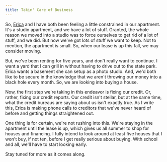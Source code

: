 ```yaml
---
title: Takin' Care of Business
---
```

So, [Erica][1] and I have both been feeling a little constrained in our
apartment. It's a studio apartment, and we have a lot of stuff. Granted, the
whole reason we moved into a studio was to force ourselves to get rid of a lot
of stuff, and we did. But now we've got lots of stuff we want to keep. Not to
mention, the apartment is small. So, when our lease is up this fall, we may
consider moving.

But, we've been renting for five years, and don't really want to continue. I
want a yard that I can grill in without having to drive out to the state park.
Erica wants a basement she can setup as a photo studio. And, we'd both like to
be secure in the knowledge that we aren't throwing our money into a black hole
every month. So, we are looking into buying a house.

Now, the first step we're taking in this endeavor is fixing our credit. Or,
rather, fixing our credit reports. Our credit isn't stellar, but at the same
time, what the credit bureaus are saying about us isn't exactly true. As I
write this, Erica is making phone calls to creditors that we've never heard of
before and getting things straightened out.

One thing is for certain, we're not rushing into this. We're staying in the
apartment until the lease is up, which gives us all summer to shop for houses
and financing. I fully intend to look around at least five houses that I won't
buy, if not ten, before I get really serious about buying. With school and
all, we'll have to start looking early.

Stay tuned for more as it comes along.

   [1]: http://www.sperari.com


